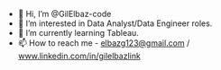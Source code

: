 - 👋 Hi, I’m @GilElbaz-code
- 👀 I’m interested in Data Analyst/Data Engineer roles.
- 🌱 I’m currently learning Tableau.
- 📫 How to reach me - elbazg123@gmail.com / www.linkedin.com/in/gilelbazlink

<!---
GilElbaz-code/GilElbaz-code is a ✨ special ✨ repository because its `README.md` (this file) appears on your GitHub profile.
You can click the Preview link to take a look at your changes.
--->
